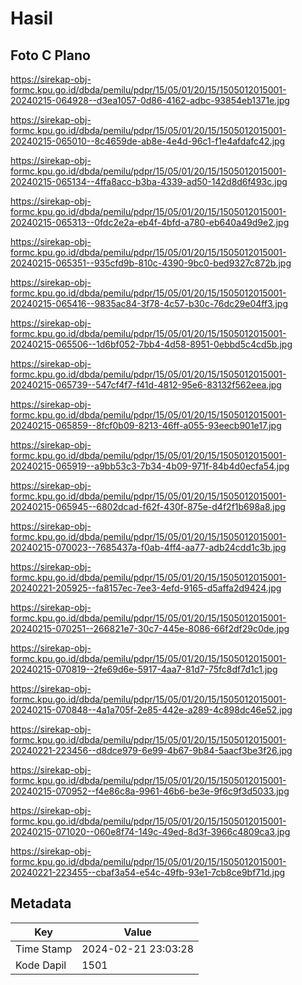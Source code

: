 # Hasil

## Foto C Plano

https://sirekap-obj-formc.kpu.go.id/dbda/pemilu/pdpr/15/05/01/20/15/1505012015001-20240215-064928--d3ea1057-0d86-4162-adbc-93854eb1371e.jpg

https://sirekap-obj-formc.kpu.go.id/dbda/pemilu/pdpr/15/05/01/20/15/1505012015001-20240215-065010--8c4659de-ab8e-4e4d-96c1-f1e4afdafc42.jpg

https://sirekap-obj-formc.kpu.go.id/dbda/pemilu/pdpr/15/05/01/20/15/1505012015001-20240215-065134--4ffa8acc-b3ba-4339-ad50-142d8d6f493c.jpg

https://sirekap-obj-formc.kpu.go.id/dbda/pemilu/pdpr/15/05/01/20/15/1505012015001-20240215-065313--0fdc2e2a-eb4f-4bfd-a780-eb640a49d9e2.jpg

https://sirekap-obj-formc.kpu.go.id/dbda/pemilu/pdpr/15/05/01/20/15/1505012015001-20240215-065351--935cfd9b-810c-4390-9bc0-bed9327c872b.jpg

https://sirekap-obj-formc.kpu.go.id/dbda/pemilu/pdpr/15/05/01/20/15/1505012015001-20240215-065416--9835ac84-3f78-4c57-b30c-76dc29e04ff3.jpg

https://sirekap-obj-formc.kpu.go.id/dbda/pemilu/pdpr/15/05/01/20/15/1505012015001-20240215-065506--1d6bf052-7bb4-4d58-8951-0ebbd5c4cd5b.jpg

https://sirekap-obj-formc.kpu.go.id/dbda/pemilu/pdpr/15/05/01/20/15/1505012015001-20240215-065739--547cf4f7-f41d-4812-95e6-83132f562eea.jpg

https://sirekap-obj-formc.kpu.go.id/dbda/pemilu/pdpr/15/05/01/20/15/1505012015001-20240215-065859--8fcf0b09-8213-46ff-a055-93eecb901e17.jpg

https://sirekap-obj-formc.kpu.go.id/dbda/pemilu/pdpr/15/05/01/20/15/1505012015001-20240215-065919--a9bb53c3-7b34-4b09-971f-84b4d0ecfa54.jpg

https://sirekap-obj-formc.kpu.go.id/dbda/pemilu/pdpr/15/05/01/20/15/1505012015001-20240215-065945--6802dcad-f62f-430f-875e-d4f2f1b698a8.jpg

https://sirekap-obj-formc.kpu.go.id/dbda/pemilu/pdpr/15/05/01/20/15/1505012015001-20240215-070023--7685437a-f0ab-4ff4-aa77-adb24cdd1c3b.jpg

https://sirekap-obj-formc.kpu.go.id/dbda/pemilu/pdpr/15/05/01/20/15/1505012015001-20240221-205925--fa8157ec-7ee3-4efd-9165-d5affa2d9424.jpg

https://sirekap-obj-formc.kpu.go.id/dbda/pemilu/pdpr/15/05/01/20/15/1505012015001-20240215-070251--266821e7-30c7-445e-8086-66f2df29c0de.jpg

https://sirekap-obj-formc.kpu.go.id/dbda/pemilu/pdpr/15/05/01/20/15/1505012015001-20240215-070819--2fe69d6e-5917-4aa7-81d7-75fc8df7d1c1.jpg

https://sirekap-obj-formc.kpu.go.id/dbda/pemilu/pdpr/15/05/01/20/15/1505012015001-20240215-070848--4a1a705f-2e85-442e-a289-4c898dc46e52.jpg

https://sirekap-obj-formc.kpu.go.id/dbda/pemilu/pdpr/15/05/01/20/15/1505012015001-20240221-223456--d8dce979-6e99-4b67-9b84-5aacf3be3f26.jpg

https://sirekap-obj-formc.kpu.go.id/dbda/pemilu/pdpr/15/05/01/20/15/1505012015001-20240215-070952--f4e86c8a-9961-46b6-be3e-9f6c9f3d5033.jpg

https://sirekap-obj-formc.kpu.go.id/dbda/pemilu/pdpr/15/05/01/20/15/1505012015001-20240215-071020--060e8f74-149c-49ed-8d3f-3966c4809ca3.jpg

https://sirekap-obj-formc.kpu.go.id/dbda/pemilu/pdpr/15/05/01/20/15/1505012015001-20240221-223455--cbaf3a54-e54c-49fb-93e1-7cb8ce9bf71d.jpg


## Metadata

| Key        | Value               |
| ---------- | ------------------- |
| Time Stamp | 2024-02-21 23:03:28 |
| Kode Dapil | 1501                |



